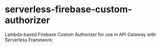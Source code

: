 # serverless-firebase-custom-authorizer
Lambda-based Firebase Custom Authorizer for use in API Gateway with Serverless Framework.
